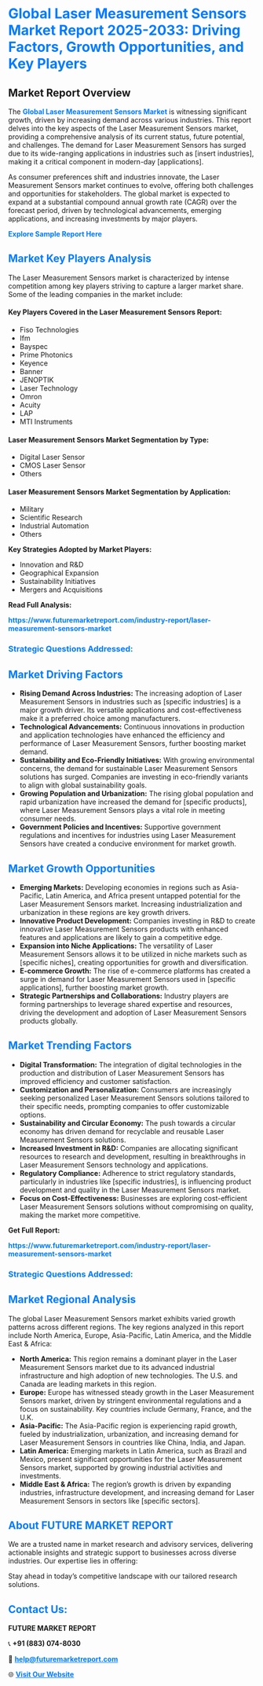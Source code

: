 <h1 style="color: #007BFF;">Global Laser Measurement Sensors Market Report 2025-2033: Driving Factors, Growth Opportunities, and Key Players</h1>

<section id="overview">
<h2>Market Report Overview</h2>
<p>The <a href="https://www.futuremarketreport.com/industry-report/laser-measurement-sensors-market" style="color: #007BFF; text-decoration: none;"><strong>Global Laser Measurement Sensors Market</strong></a> is witnessing significant growth, driven by increasing demand across various industries. This report delves into the key aspects of the Laser Measurement Sensors market, providing a comprehensive analysis of its current status, future potential, and challenges. The demand for Laser Measurement Sensors has surged due to its wide-ranging applications in industries such as [insert industries], making it a critical component in modern-day [applications].</p>
<p>As consumer preferences shift and industries innovate, the Laser Measurement Sensors market continues to evolve, offering both challenges and opportunities for stakeholders. The global market is expected to expand at a substantial compound annual growth rate (CAGR) over the forecast period, driven by technological advancements, emerging applications, and increasing investments by major players.</p>
</section>

<section id="overview">
<p><a href="https://www.futuremarketreport.com/request-sample/reportId=81487" style="color: #007BFF; text-decoration: none;"><strong>Explore Sample Report Here</strong></a></p>
</section>

<section id="key-players">
<h2 style="color: #007BFF;">Market Key Players Analysis</h2>
<p>The Laser Measurement Sensors market is characterized by intense competition among key players striving to capture a larger market share. Some of the leading companies in the market include:</p>
<h4>Key Players Covered in the Laser Measurement Sensors Report:</h4>
<ul><li>Fiso Technologies</li><li>Ifm</li><li>Bayspec</li><li>Prime Photonics</li><li>Keyence</li><li>Banner</li><li>JENOPTIK</li><li>Laser Technology</li><li>Omron</li><li>Acuity</li><li>LAP</li><li>MTI Instruments</li></ul>
<h4>Laser Measurement Sensors Market Segmentation by Type:</h4>
<ul><li>Digital Laser Sensor</li><li>CMOS Laser Sensor</li><li>Others</li></ul>

<h4>Laser Measurement Sensors Market Segmentation by Application:</h4>
<ul><li>Military</li><li>Scientific Research</li><li>Industrial Automation</li><li>Others</li></ul>
<p><strong>Key Strategies Adopted by Market Players:</strong></p>
<ul>
<li>Innovation and R&D</li>
<li>Geographical Expansion</li>
<li>Sustainability Initiatives</li>
<li>Mergers and Acquisitions</li>
</ul>
</section>

<section>
<p><strong>Read Full Analysis: </strong></p><a href="https://www.futuremarketreport.com/industry-report/laser-measurement-sensors-market" style="color: #007BFF; text-decoration: none;"><strong>https://www.futuremarketreport.com/industry-report/laser-measurement-sensors-market</strong></a>
<h3 style="color: #007BFF;">Strategic Questions Addressed:</h3>
</section>

<section id="driving-factors">
<h2 style="color: #007BFF;">Market Driving Factors</h2>
<ul>
<li><strong>Rising Demand Across Industries:</strong> The increasing adoption of Laser Measurement Sensors in industries such as [specific industries] is a major growth driver. Its versatile applications and cost-effectiveness make it a preferred choice among manufacturers.</li>
<li><strong>Technological Advancements:</strong> Continuous innovations in production and application technologies have enhanced the efficiency and performance of Laser Measurement Sensors, further boosting market demand.</li>
<li><strong>Sustainability and Eco-Friendly Initiatives:</strong> With growing environmental concerns, the demand for sustainable Laser Measurement Sensors solutions has surged. Companies are investing in eco-friendly variants to align with global sustainability goals.</li>
<li><strong>Growing Population and Urbanization:</strong> The rising global population and rapid urbanization have increased the demand for [specific products], where Laser Measurement Sensors plays a vital role in meeting consumer needs.</li>
<li><strong>Government Policies and Incentives:</strong> Supportive government regulations and incentives for industries using Laser Measurement Sensors have created a conducive environment for market growth.</li>
</ul>
</section>

<section id="growth-opportunities">
<h2 style="color: #007BFF;">Market Growth Opportunities</h2>
<ul>
<li><strong>Emerging Markets:</strong> Developing economies in regions such as Asia-Pacific, Latin America, and Africa present untapped potential for the Laser Measurement Sensors market. Increasing industrialization and urbanization in these regions are key growth drivers.</li>
<li><strong>Innovative Product Development:</strong> Companies investing in R&D to create innovative Laser Measurement Sensors products with enhanced features and applications are likely to gain a competitive edge.</li>
<li><strong>Expansion into Niche Applications:</strong> The versatility of Laser Measurement Sensors allows it to be utilized in niche markets such as [specific niches], creating opportunities for growth and diversification.</li>
<li><strong>E-commerce Growth:</strong> The rise of e-commerce platforms has created a surge in demand for Laser Measurement Sensors used in [specific applications], further boosting market growth.</li>
<li><strong>Strategic Partnerships and Collaborations:</strong> Industry players are forming partnerships to leverage shared expertise and resources, driving the development and adoption of Laser Measurement Sensors products globally.</li>
</ul>
</section>

<section id="trending-factors">
<h2 style="color: #007BFF;">Market Trending Factors</h2>
<ul>
<li><strong>Digital Transformation:</strong> The integration of digital technologies in the production and distribution of Laser Measurement Sensors has improved efficiency and customer satisfaction.</li>
<li><strong>Customization and Personalization:</strong> Consumers are increasingly seeking personalized Laser Measurement Sensors solutions tailored to their specific needs, prompting companies to offer customizable options.</li>
<li><strong>Sustainability and Circular Economy:</strong> The push towards a circular economy has driven demand for recyclable and reusable Laser Measurement Sensors solutions.</li>
<li><strong>Increased Investment in R&D:</strong> Companies are allocating significant resources to research and development, resulting in breakthroughs in Laser Measurement Sensors technology and applications.</li>
<li><strong>Regulatory Compliance:</strong> Adherence to strict regulatory standards, particularly in industries like [specific industries], is influencing product development and quality in the Laser Measurement Sensors market.</li>
<li><strong>Focus on Cost-Effectiveness:</strong> Businesses are exploring cost-efficient Laser Measurement Sensors solutions without compromising on quality, making the market more competitive.</li>
</ul>
</section>

<section>
<p><strong>Get Full Report: </strong></p><a href="https://www.futuremarketreport.com/industry-report/laser-measurement-sensors-market" style="color: #007BFF; text-decoration: none;"><strong>https://www.futuremarketreport.com/industry-report/laser-measurement-sensors-market</strong></a>
<h3 style="color: #007BFF;">Strategic Questions Addressed:</h3>
</section>


<section id="regional-analysis">
<h2 style="color: #007BFF;">Market Regional Analysis</h2>
<p>The global Laser Measurement Sensors market exhibits varied growth patterns across different regions. The key regions analyzed in this report include North America, Europe, Asia-Pacific, Latin America, and the Middle East & Africa:</p>
<ul>
<li><strong>North America:</strong> This region remains a dominant player in the Laser Measurement Sensors market due to its advanced industrial infrastructure and high adoption of new technologies. The U.S. and Canada are leading markets in this region.</li>
<li><strong>Europe:</strong> Europe has witnessed steady growth in the Laser Measurement Sensors market, driven by stringent environmental regulations and a focus on sustainability. Key countries include Germany, France, and the U.K.</li>
<li><strong>Asia-Pacific:</strong> The Asia-Pacific region is experiencing rapid growth, fueled by industrialization, urbanization, and increasing demand for Laser Measurement Sensors in countries like China, India, and Japan.</li>
<li><strong>Latin America:</strong> Emerging markets in Latin America, such as Brazil and Mexico, present significant opportunities for the Laser Measurement Sensors market, supported by growing industrial activities and investments.</li>
<li><strong>Middle East & Africa:</strong> The region’s growth is driven by expanding industries, infrastructure development, and increasing demand for Laser Measurement Sensors in sectors like [specific sectors].</li>
</ul>
</section>

<footer>
<h2 style="color: #007BFF;">About FUTURE MARKET REPORT</h2>
<p>We are a trusted name in market research and advisory services, delivering actionable insights and strategic support to businesses across diverse industries. Our expertise lies in offering:</p>

<p>Stay ahead in today’s competitive landscape with our tailored research solutions.</p>

<h2 style="color: #007BFF;">Contact Us:</h2>
<p><strong>FUTURE MARKET REPORT</strong></p>
<p>📞 <strong>+91 (883) 074-8030</strong></p>
<p>📧 <strong><a href="mailto:help@futuremarketreport.com" style="color: #007BFF;">help@futuremarketreport.com</a></strong></p>
<p>🌐 <strong><a href="https://www.futuremarketreport.com/" style="color: #007BFF;">Visit Our Website</a></strong></p>
</footer>